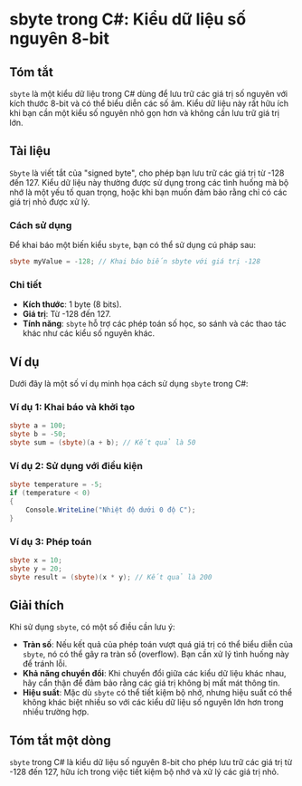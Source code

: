 <!--
Meta Description: # sbyte trong C#: Kiểu dữ liệu số nguyên 8-bit ## Tóm tắt `sbyte` là một kiểu dữ liệu trong C# dùng để lưu trữ các giá trị số nguyên với kích thước 8-...
Meta Keywords: sbyte, các, kiểu, giá, trị
-->

# sbyte trong C#: Kiểu dữ liệu số nguyên 8-bit

## Tóm tắt
`sbyte` là một kiểu dữ liệu trong C# dùng để lưu trữ các giá trị số nguyên với kích thước 8-bit và có thể biểu diễn các số âm. Kiểu dữ liệu này rất hữu ích khi bạn cần một kiểu số nguyên nhỏ gọn hơn và không cần lưu trữ giá trị lớn.

## Tài liệu
`Sbyte` là viết tắt của "signed byte", cho phép bạn lưu trữ các giá trị từ -128 đến 127. Kiểu dữ liệu này thường được sử dụng trong các tình huống mà bộ nhớ là một yếu tố quan trọng, hoặc khi bạn muốn đảm bảo rằng chỉ có các giá trị nhỏ được xử lý. 

### Cách sử dụng
Để khai báo một biến kiểu `sbyte`, bạn có thể sử dụng cú pháp sau:
```csharp
sbyte myValue = -128; // Khai báo biến sbyte với giá trị -128
```

### Chi tiết
- **Kích thước**: 1 byte (8 bits).
- **Giá trị**: Từ -128 đến 127.
- **Tính năng**: `sbyte` hỗ trợ các phép toán số học, so sánh và các thao tác khác như các kiểu số nguyên khác.

## Ví dụ
Dưới đây là một số ví dụ minh họa cách sử dụng `sbyte` trong C#:

### Ví dụ 1: Khai báo và khởi tạo
```csharp
sbyte a = 100;
sbyte b = -50;
sbyte sum = (sbyte)(a + b); // Kết quả là 50
```

### Ví dụ 2: Sử dụng với điều kiện
```csharp
sbyte temperature = -5;
if (temperature < 0)
{
    Console.WriteLine("Nhiệt độ dưới 0 độ C");
}
```

### Ví dụ 3: Phép toán
```csharp
sbyte x = 10;
sbyte y = 20;
sbyte result = (sbyte)(x * y); // Kết quả là 200
```

## Giải thích
Khi sử dụng `sbyte`, có một số điều cần lưu ý:
- **Tràn số**: Nếu kết quả của phép toán vượt quá giá trị có thể biểu diễn của `sbyte`, nó có thể gây ra tràn số (overflow). Bạn cần xử lý tình huống này để tránh lỗi.
- **Khả năng chuyển đổi**: Khi chuyển đổi giữa các kiểu dữ liệu khác nhau, hãy cẩn thận để đảm bảo rằng các giá trị không bị mất mát thông tin.
- **Hiệu suất**: Mặc dù `sbyte` có thể tiết kiệm bộ nhớ, nhưng hiệu suất có thể không khác biệt nhiều so với các kiểu dữ liệu số nguyên lớn hơn trong nhiều trường hợp.

## Tóm tắt một dòng
`sbyte` trong C# là kiểu dữ liệu số nguyên 8-bit cho phép lưu trữ các giá trị từ -128 đến 127, hữu ích trong việc tiết kiệm bộ nhớ và xử lý các giá trị nhỏ.